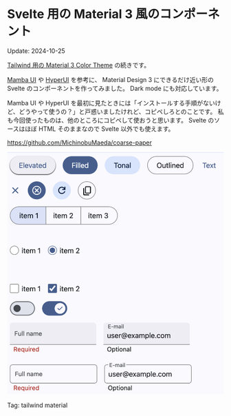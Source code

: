 # Svelte 用の Material 3 風のコンポーネント

Update: 2024-10-25

[Tailwind 用の Material 3 Color Theme](20241019md3colors.md) の続きです。

[Mamba UI](https://mambaui.com/) や [HyperUI](https://www.hyperui.dev/) を参考に、
Material Design 3 にできるだけ近い形の Svelte のコンポーネントを作ってみました。
Dark mode にも対応しています。

Mamba UI や HyperUI を最初に見たときには「インストールする手順がないけど、どうやって使うの？」と戸惑いましたけれど、コピペしろとのことです。
私も今回使ったものは、他のところにコピペして使おうと思います。
Svelte のソースはほぼ HTML そのままなので Svelte 以外でも使えます。

<https://github.com/MichinobuMaeda/coarse-paper>

![Svelte 用の Material 3 風のコンポーネント](20241025md3components01.png)

Tag: tailwind material
